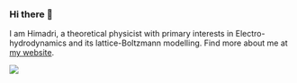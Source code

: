 ### Hi there 👋

<!--
**hsbasu/hsbasu** is a ✨ _special_ ✨ repository because its `README.md` (this file) appears on your GitHub profile.

Here are some ideas to get you started:

- 🔭 I’m currently working on ...
- 🌱 I’m currently learning ...
- 👯 I’m looking to collaborate on ...
- 🤔 I’m looking for help with ...
- 💬 Ask me about ...
- 📫 How to reach me: ...
- 😄 Pronouns: ...
- ⚡ Fun fact: ...
-->

I am Himadri, a theoretical physicist with primary interests in Electro-hydrodynamics and its lattice-Boltzmann modelling. Find more about me at [my website][1].

<img align="center" src="https://github-readme-stats.vercel.app/api?username=hsbasu&custom_title=hsbasu%20contributions%20:&show_icons=true&title_color=bbbbbb&text_color=dddddd&icon_color=990000&bg_color=111111" />

[1]: https://hsbasu.github.io
